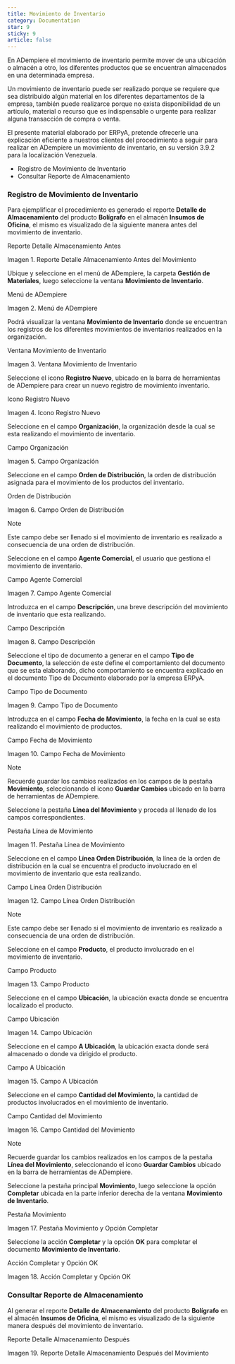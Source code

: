 ```yaml
---
title: Movimiento de Inventario
category: Documentation
star: 9
sticky: 9
article: false
---
```


En ADempiere el movimiento de inventario permite mover de una ubicación o almacén a otro, los diferentes productos que se encuentran almacenados en una determinada empresa.

Un movimiento de inventario puede ser realizado porque se requiere que sea distribuido algún material en los diferentes departamentos de la empresa, también puede realizarce porque no exista disponibilidad de un artículo, material o recurso que es indispensable o urgente para realizar alguna transacción de compra o venta.

El presente material elaborado por ERPyA, pretende ofrecerle una explicación eficiente a nuestros clientes del procedimiento a seguir para realizar en ADempiere un movimiento de inventario, en su versión 3.9.2 para la localización Venezuela.

- Registro de Movimiento de Inventario
- Consultar Reporte de Almacenamiento

### Registro de Movimiento de Inventario

Para ejemplificar el procedimiento es generado el reporte **Detalle de Almacenamiento** del producto **Bolígrafo** en el almacén **Insumos de Oficina**, el mismo es visualizado de la siguiente manera antes del movimiento de inventario.

Reporte Detalle Almacenamiento Antes

Imagen 1. Reporte Detalle Almacenamiento Antes del Movimiento

Ubique y seleccione en el menú de ADempiere, la carpeta **Gestión de Materiales**, luego seleccione la ventana **Movimiento de Inventario**.

Menú de ADempiere

Imagen 2. Menú de ADempiere

Podrá visualizar la ventana **Movimiento de Inventario** donde se encuentran los registros de los diferentes movimientos de inventarios realizados en la organización.

Ventana Movimiento de Inventario

Imagen 3. Ventana Movimiento de Inventario

Seleccione el icono **Registro Nuevo**, ubicado en la barra de herramientas de ADempiere para crear un nuevo registro de movimiento inventario.

Icono Registro Nuevo

Imagen 4. Icono Registro Nuevo

Seleccione en el campo **Organización**, la organización desde la cual se esta realizando el movimiento de inventario.

Campo Organización

Imagen 5. Campo Organización

Seleccione en el campo **Orden de Distribución**, la orden de distribución asignada para el movimiento de los productos del inventario.

Orden de Distribución

Imagen 6. Campo Orden de Distribución

Note

Este campo debe ser llenado si el movimiento de inventario es realizado a consecuencia de una orden de distribución.

Seleccione en el campo **Agente Comercial**, el usuario que gestiona el movimiento de inventario.

Campo Agente Comercial

Imagen 7. Campo Agente Comercial

Introduzca en el campo **Descripción**, una breve descripción del movimiento de inventario que esta realizando.

Campo Descripción

Imagen 8. Campo Descripción

Seleccione el tipo de documento a generar en el campo **Tipo de Documento**, la selección de este define el comportamiento del documento que se esta elaborando, dicho comportamiento se encuentra explicado en el documento Tipo de Documento elaborado por la empresa ERPyA.

Campo Tipo de Documento

Imagen 9. Campo Tipo de Documento

Introduzca en el campo **Fecha de Movimiento**, la fecha en la cual se esta realizando el movimiento de productos.

Campo Fecha de Movimiento

Imagen 10. Campo Fecha de Movimiento

Note

Recuerde guardar los cambios realizados en los campos de la pestaña **Movimiento**, seleccionando el icono **Guardar Cambios** ubicado en la barra de herramientas de ADempiere.

Seleccione la pestaña **Línea del Movimiento** y proceda al llenado de los campos correspondientes.

Pestaña Línea de Movimiento

Imagen 11. Pestaña Línea de Movimiento

Seleccione en el campo **Línea Orden Distribución**, la línea de la orden de distribución en la cual se encuentra el producto involucrado en el movimiento de inventario que esta realizando.

Campo Línea Orden Distribución

Imagen 12. Campo Línea Orden Distribución

Note

Este campo debe ser llenado si el movimiento de inventario es realizado a consecuencia de una orden de distribución.

Seleccione en el campo **Producto**, el producto involucrado en el movimiento de inventario.

Campo Producto

Imagen 13. Campo Producto

Seleccione en el campo **Ubicación**, la ubicación exacta donde se encuentra localizado el producto.

Campo Ubicación

Imagen 14. Campo Ubicación

Seleccione en el campo **A Ubicación**, la ubicación exacta donde será almacenado o donde va dirigido el producto.

Campo A Ubicación

Imagen 15. Campo A Ubicación

Seleccione en el campo **Cantidad del Movimiento**, la cantidad de productos involucrados en el movimiento de inventario.

Campo Cantidad del Movimiento

Imagen 16. Campo Cantidad del Movimiento

Note

Recuerde guardar los cambios realizados en los campos de la pestaña **Línea del Movimiento**, seleccionando el icono **Guardar Cambios** ubicado en la barra de herramientas de ADempiere.

Seleccione la pestaña principal **Movimiento**, luego seleccione la opción **Completar** ubicada en la parte inferior derecha de la ventana **Movimiento de Inventario**.

Pestaña Movimiento

Imagen 17. Pestaña Movimiento y Opción Completar

Seleccione la acción **Completar** y la opción **OK** para completar el documento **Movimiento de Inventario**.

Acción Completar y Opción OK

Imagen 18. Acción Completar y Opción OK

### Consultar Reporte de Almacenamiento

Al generar el reporte **Detalle de Almacenamiento** del producto **Bolígrafo** en el almacén **Insumos de Oficina**, el mismo es visualizado de la siguiente manera después del movimiento de inventario.

Reporte Detalle Almacenamiento Después

Imagen 19. Reporte Detalle Almacenamiento Después del Movimiento